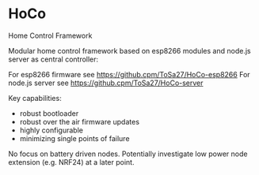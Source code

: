 # HoCo
Home Control Framework

Modular home control framework based on esp8266 modules and node.js server as central controller:

For esp8266 firmware see https://github.cpm/ToSa27/HoCo-esp8266
For node.js server see https://github.cpm/ToSa27/HoCo-server

Key capabilities:
- robust bootloader
- robust over the air firmware updates
- highly configurable
- minimizing single points of failure

No focus on battery driven nodes. Potentially investigate low power node extension (e.g. NRF24) at a later point.
